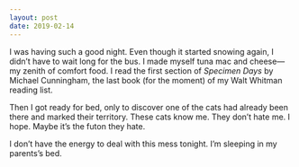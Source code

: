 ```yaml
---
layout: post
date: 2019-02-14
---
```


I was having such a good night. Even though it started snowing again, I didn’t have to wait long for the bus. I made myself tuna mac and cheese—my zenith of comfort food. I read the first section of *Specimen Days* by Michael Cunningham, the last book (for the moment) of my Walt Whitman reading list. 

Then I got ready for bed, only to discover one of the cats had already been there and marked their territory. These cats know me. They don’t hate me. I hope. Maybe it’s the futon they hate. 

I don’t have the energy to deal with this mess tonight. I’m sleeping in my parents’s bed. 
